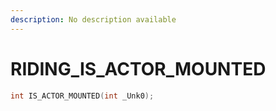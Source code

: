 ```yaml
---
description: No description available 
---
```


# RIDING\_IS_ACTOR_MOUNTED

```cpp
int IS_ACTOR_MOUNTED(int _Unk0);
```
